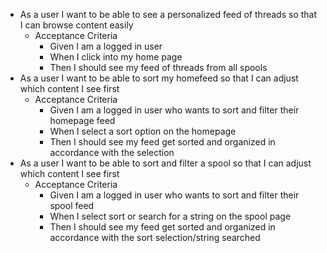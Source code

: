 - As a user I want to be able to see a personalized feed of threads so that I can browse content easily
  - Acceptance Criteria
    - Given I am a logged in user
    - When I click into my home page
    - Then I should see my feed of threads from all spools
- As a user I want to be able to sort my homefeed so that I can adjust which content I see first
  - Acceptance Criteria
    - Given I am a logged in user who wants to sort and filter their homepage feed
    - When I select a sort option on the homepage
    - Then I should see my feed get sorted and organized in accordance with the selection
- As a user I want to be able to sort and filter a spool so that I can adjust which content I see first
  - Acceptance Criteria
    - Given I am a logged in user who wants to sort and filter their spool feed
    - When I select sort or search for a string on the spool page
    - Then I should see my feed get sorted and organized in accordance with the sort selection/string searched